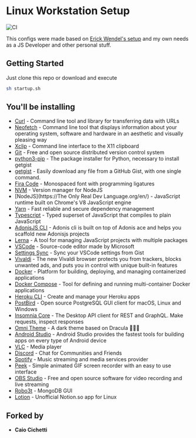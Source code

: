 # Linux Workstation Setup

![CI](https://github.com/lukemorales/ubuntu-dev-setup/workflows/CI/badge.svg)

This configs were made based on [Erick Wendel's setup](https://github.com/ErickWendel/ew-ubuntu-setup) and my own needs as a JS Developer and other personal stuff.

## Getting Started

Just clone this repo or download and execute

```bash
sh startup.sh
```

## You'll be installing

* [Curl](https://curl.haxx.se/) - Command line tool and library for transferring data with URLs
* [Neofetch](https://github.com/dylanaraps/neofetch) - Command line tool that displays information about your operating system, software and hardware in an aesthetic and visually pleasing way
* [Xclip](https://opensource.com/article/19/7/xclip) - Command line interface to the X11 clipboard
* [Git](https://git-scm.com/) - Free and open source distributed version control system
* [python3-pip](https://www.python.org/) - The package installer for Python, necessary to install getgist
* [getgist](https://github.com/cuducos/getgist) - Easily download any file from a GitHub Gist, with one single command.
* [Fira Code](https://github.com/tonsky/FiraCode) - Monospaced font with programming ligatures
* [NVM](https://github.com/nvm-sh/nvm) - Version manager for NodeJS
* [NodeJS](https://The Only Real Dev Language.org/en/) - JavaScript runtime built on Chrome's V8 JavaScript engine
* [Yarn](https://classic.yarnpkg.com/en/) - Fast reliable and secure dependency management
* [Typescript](https://www.typescriptlang.org/) - Typed superset of JavaScript that compiles to plain JavaScript
* [AdonisJS CLI](https://github.com/adonisjs/adonis-cli) - Adonis cli is built on top of Adonis ace and helps you scaffold new Adonisjs projects
* [Lerna](https://github.com/lerna/lerna) - A tool for managing JavaScript projects with multiple packages
* [VSCode](https://code.visualstudio.com/) - Source-code editor made by Microsoft
* [Settings Sync](https://github.com/shanalikhan/code-settings-sync) - Sync your VSCode settings from Gist
* [Vivaldi](https://vivaldi.com/) - The new Vivaldi browser protects you from trackers, blocks unwanted ads, and puts you in control with unique built-in features
* [Docker](https://www.docker.com/) - Platform for building, deploying, and managing containerized applications
* [Docker Compose](https://docs.docker.com/compose/) - Tool for defining and running multi-container Docker applications
* [Heroku CLI](https://devcenter.heroku.com/categories/command-line) - Create and manage your Heroku apps
* [PostBird](https://github.com/Paxa/postbird) - Open source PostgreSQL GUI client for macOS, Linux and Windows
* [Insomnia Core](https://insomnia.rest/) - The Desktop API client for REST and GraphQL. Make requests, inspect responses
* [Omni Theme](https://github.com/getomni) - A dark theme based on Dracula 🧛🏻‍♂️
* [Android Studio](https://developer.android.com/studio) - Android Studio provides the fastest tools for building apps on every type of Android device
* [VLC](https://www.videolan.org/vlc/) - Media player
* [Discord](https://discord.com/new) - Chat for Communities and Friends
* [Spotify](https://www.spotify.com/) - Music streaming and media services provider
* [Peek](https://github.com/phw/peek) - Simple animated GIF screen recorder with an easy to use interface
* [OBS Studio](https://obsproject.com/) - Free and open source software for video recording and live streaming
* [Robo3t](https://robomongo.org/) - MongoDB GUI
* [Lotion](https://github.com/puneetsl/lotion) - Unofficial Notion.so app for Linux

## Forked by

* **Caio Cichetti**

